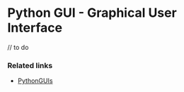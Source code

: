 # Python GUI - Graphical User Interface

// to do

### Related links

- [PythonGUIs](https://www.pythonguis.com/)
